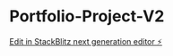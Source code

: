 # Portfolio-Project-V2

[Edit in StackBlitz next generation editor ⚡️](https://stackblitz.com/~/github.com/TravisLau92/Portfolio-Project-V2)
